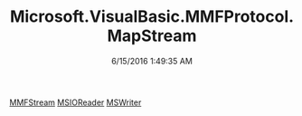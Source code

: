 ﻿---
title: Microsoft.VisualBasic.MMFProtocol.MapStream
date: 6/15/2016 1:49:35 AM
---

[MMFStream](T-Microsoft.VisualBasic.MMFProtocol.MapStream.MMFStream.html)
[MSIOReader](T-Microsoft.VisualBasic.MMFProtocol.MapStream.MSIOReader.html)
[MSWriter](T-Microsoft.VisualBasic.MMFProtocol.MapStream.MSWriter.html)
